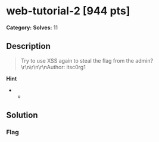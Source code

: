 # web-tutorial-2 [944 pts]

**Category:** 
**Solves:** 11

## Description
>Try to use XSS again to steal the flag from the admin?\r\n\r\n\r\nAuthor: itsc0rg1

**Hint**
* -

## Solution

### Flag

